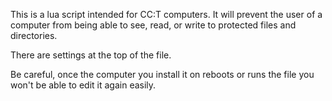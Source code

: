This is a lua script intended for CC:T computers. It will prevent the user of a computer from being able to see, read, or write to protected files and directories.

There are settings at the top of the file. 

Be careful, once the computer you install it on reboots or runs the file you won't be able to edit it again easily.

